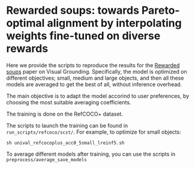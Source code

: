 # Rewarded soups: towards Pareto-optimal alignment by interpolating weights fine-tuned on diverse rewards

Here we provide the scripts to reproduce the results for the [Rewarded soups](https://github.com/alexrame/rewardedsoups) paper on Visual Grounding. Specifically, the model is optimized on different objectives; small, medium and large objects, and then all these models are averaged to get the best of all, without inference overhead. 

The main objective is to adapt the model accorind to user preferences, by choosing the most suitable averaging coefficients.

The training is done on the RefCOCO+ dataset.

The scripts to launch the training can be found in `run_scripts/refcoco/scst/`.
For example, to optimize for small objects:

```
sh unival_refcocoplus_acc0_5small_lreinf5.sh
```

To average different models after training, you can use the scripts in `preprocess/average_save_models`


